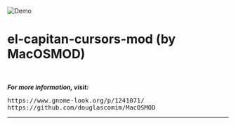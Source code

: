 ![Demo](https://i.imgur.com/CXNK87Y.png)

# el-capitan-cursors-mod (by MacOSMOD)

<br>

***For more information, visit:***

<pre>
https://www.gnome-look.org/p/1241071/
https://github.com/douglascomim/MacOSMOD
</pre>

---
